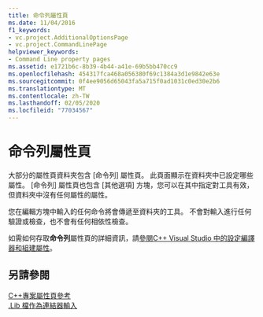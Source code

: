 ```yaml
---
title: 命令列屬性頁
ms.date: 11/04/2016
f1_keywords:
- vc.project.AdditionalOptionsPage
- vc.project.CommandLinePage
helpviewer_keywords:
- Command Line property pages
ms.assetid: e1721b6c-8b39-4b44-a41e-69b5bb470cc9
ms.openlocfilehash: 454317fca468a056380f69c1384a3d1e9842e63e
ms.sourcegitcommit: 0f4ee9056d65043fa5a715f0ad1031c0ed30e2b6
ms.translationtype: MT
ms.contentlocale: zh-TW
ms.lasthandoff: 02/05/2020
ms.locfileid: "77034567"
---
```

# <a name="command-line-property-pages"></a>命令列屬性頁

大部分的屬性頁資料夾包含 [命令列] 屬性頁。 此頁面顯示在資料夾中已設定哪些屬性。 [命令列] 屬性頁也包含 [其他選項] 方塊，您可以在其中指定對工具有效，但資料夾中沒有任何屬性的屬性。

您在編輯方塊中輸入的任何命令將會傳遞至資料夾的工具。 不會對輸入進行任何驗證或檢查，也不會有任何相依性檢查。

如需如何存取**命令列**屬性頁的詳細資訊，請[參閱C++ Visual Studio 中的設定編譯器和組建屬性](../working-with-project-properties.md)。

## <a name="see-also"></a>另請參閱

[C++專案屬性頁參考](property-pages-visual-cpp.md)<br>
[.Lib 檔作為連結器輸入](dot-lib-files-as-linker-input.md)
